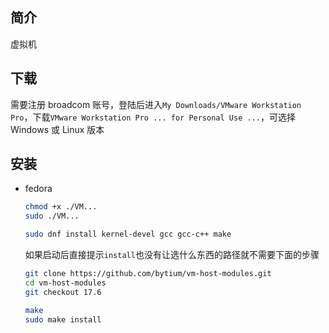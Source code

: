 ## 简介

虚拟机

## 下载

需要注册 broadcom 账号，登陆后进入`My Downloads/VMware Workstation Pro`，下载`VMware Workstation Pro ... for Personal Use ...`，可选择 Windows 或 Linux 版本

## 安装

- fedora

    ```sh
    chmod +x ./VM...
    sudo ./VM...
    ```

    ```sh
    sudo dnf install kernel-devel gcc gcc-c++ make
    ```

    如果启动后直接提示`install`也没有让选什么东西的路径就不需要下面的步骤

    ```sh
    git clone https://github.com/bytium/vm-host-modules.git
    cd vm-host-modules
    git checkout 17.6

    make
    sudo make install
    ```
